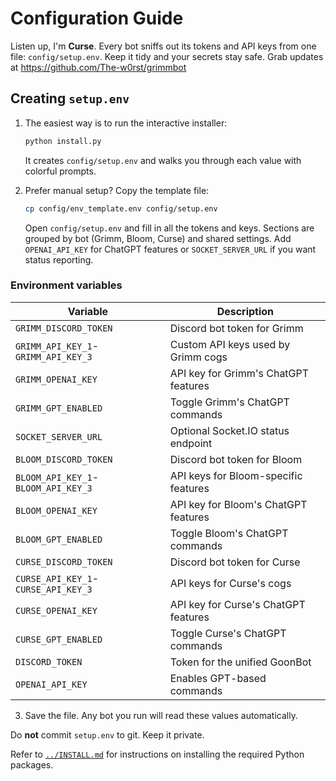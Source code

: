 # Configuration Guide

Listen up, I'm **Curse**. Every bot sniffs out its tokens and API keys from one
file: `config/setup.env`. Keep it tidy and your secrets stay safe. Grab updates
at https://github.com/The-w0rst/grimmbot

## Creating `setup.env`

1. The easiest way is to run the interactive installer:

   ```bash
   python install.py
   ```
   It creates `config/setup.env` and walks you through each value with colorful prompts.

2. Prefer manual setup? Copy the template file:

   ```bash
   cp config/env_template.env config/setup.env
   ```

   Open `config/setup.env` and fill in all the tokens and keys. Sections are grouped by bot
(Grimm, Bloom, Curse) and shared settings. Add `OPENAI_API_KEY` for ChatGPT
features or `SOCKET_SERVER_URL` if you want status reporting.

### Environment variables

| Variable | Description |
| --- | --- |
| `GRIMM_DISCORD_TOKEN` | Discord bot token for Grimm |
| `GRIMM_API_KEY_1`-`GRIMM_API_KEY_3` | Custom API keys used by Grimm cogs |
| `GRIMM_OPENAI_KEY` | API key for Grimm's ChatGPT features |
| `GRIMM_GPT_ENABLED` | Toggle Grimm's ChatGPT commands |
| `SOCKET_SERVER_URL` | Optional Socket.IO status endpoint |
| `BLOOM_DISCORD_TOKEN` | Discord bot token for Bloom |
| `BLOOM_API_KEY_1`-`BLOOM_API_KEY_3` | API keys for Bloom-specific features |
| `BLOOM_OPENAI_KEY` | API key for Bloom's ChatGPT features |
| `BLOOM_GPT_ENABLED` | Toggle Bloom's ChatGPT commands |
| `CURSE_DISCORD_TOKEN` | Discord bot token for Curse |
| `CURSE_API_KEY_1`-`CURSE_API_KEY_3` | API keys for Curse's cogs |
| `CURSE_OPENAI_KEY` | API key for Curse's ChatGPT features |
| `CURSE_GPT_ENABLED` | Toggle Curse's ChatGPT commands |
| `DISCORD_TOKEN` | Token for the unified GoonBot |
| `OPENAI_API_KEY` | Enables GPT-based commands |

3. Save the file. Any bot you run will read these values automatically.

Do **not** commit `setup.env` to git. Keep it private.

Refer to [`../INSTALL.md`](../INSTALL.md) for instructions on installing the
required Python packages.
